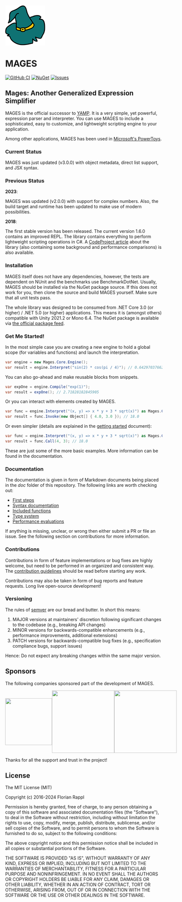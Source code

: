 ![MAGES Logo](./logo.png)

# MAGES

[![GitHub CI](https://github.com/FlorianRappl/Mages/actions/workflows/ci.yml/badge.svg)](https://github.com/FlorianRappl/Mages/actions/workflows/ci.yml) [![NuGet](https://img.shields.io/nuget/v/MAGES.svg?style=flat-square)](https://www.nuget.org/packages/Mages/) [![Issues](https://img.shields.io/github/issues/FlorianRappl/MAGES.svg?style=flat-square)](https://github.com/FlorianRappl/Mages/issues)

## Mages: Another Generalized Expression Simplifier

MAGES is the official successor to [YAMP](https://github.com/FlorianRappl/YAMP). It is a very simple, yet powerful, expression parser and interpreter. You can use MAGES to include a sophisticated, easy to customize, and lightweight scripting engine to your application.

Among other applications, MAGES has been used in [Microsoft's PowerToys](https://github.com/microsoft/PowerToys).

### Current Status

MAGES was just updated (v3.0.0) with object metadata, direct list support, and JSX syntax.

### Previous Status

**2023**:

MAGES was updated (v2.0.0) with support for complex numbers. Also, the build target and runtime has been updated to make use of modern possibilities.

**2018**:

The first stable version has been released. The current version 1.6.0 contains an improved REPL. The library contains everything to perform lightweight scripting operations in C#. A [CodeProject article](http://www.codeproject.com/Articles/1108939/MAGES-Ultimate-Scripting-for-NET) about the library (also containing some background and performance comparisons) is also available.

### Installation

MAGES itself does not have any dependencies, however, the tests are dependent on NUnit and the benchmarks use BenchmarkDotNet. Usually, MAGES should be installed via the NuGet package source. If this does not work for you, then clone the source and build MAGES yourself. Make sure that all unit tests pass.

The whole library was designed to be consumed from .NET Core 3.0 (or higher) / .NET 5.0 (or higher) applications. This means it is (amongst others) compatible with Unity 2021.2 or Mono 6.4. The NuGet package is available via [the official package feed](https://www.nuget.org/packages/MAGES).

### Get Me Started!

In the most simple case you are creating a new engine to hold a global scope (for variables and functions) and launch the interpretation.

```cs
var engine = new Mages.Core.Engine();
var result = engine.Interpret("sin(2) * cos(pi / 4)"); // 0.642970376623918
```

You can also go-ahead and make reusable blocks from snippets.

```cs
var expOne = engine.Compile("exp(1)");
var result = expOne(); // 2.71828182845905
```

Or you can interact with elements created by MAGES.

```cs
var func = engine.Interpret("(x, y) => x * y + 3 * sqrt(x)") as Mages.Core.Function;
var result = func.Invoke(new Object[] { 4.0, 3.0 }); // 18.0
```

Or even simpler (details are explained in the [getting started](doc/first-steps.md) document):

```cs
var func = engine.Interpret("(x, y) => x * y + 3 * sqrt(x)") as Mages.Core.Function;
var result = func.Call(4, 3); // 18.0
```

These are just some of the more basic examples. More information can be found in the documentation.

### Documentation

The documentation is given in form of Markdown documents being placed in the *doc* folder of this repository. The following links are worth checking out:

* [First steps](doc/first-steps.md)
* [Syntax documentation](doc/syntax.md)
* [Included functions](doc/functions.md)
* [Type system](doc/types.md)
* [Performance evaluations](doc/performance.md)

If anything is missing, unclear, or wrong then either submit a PR or file an issue. See the following section on contributions for more information.

### Contributions

Contributions in form of feature implementations or bug fixes are highly welcome, but need to be performed in an organized and consistent way. The [contribution guidelines](doc/contributing.md) should be read before starting any work.

Contributions may also be taken in form of bug reports and feature requests. Long live open-source development!

### Versioning

The rules of [semver](http://semver.org/) are our bread and butter. In short this means:

1. MAJOR versions at maintainers' discretion following significant changes to the codebase (e.g., breaking API changes)
2. MINOR versions for backwards-compatible enhancements (e.g., performance improvements, additional extensions)
3. PATCH versions for backwards-compatible bug fixes (e.g., specification compliance bugs, support issues)

Hence: Do not expect any breaking changes within the same major version.

## Sponsors

The following companies sponsored part of the development of MAGES.

<div style="display:flex;justify-content:space-evenly;align-items:center">
    <img width="150" height="150" src="https://raw.githubusercontent.com/polytroper/polytroper.github.io/master/favicon.png">
    <img width="200" height="200" src="https://smapiot.com/smapiot_green.03d1162a.svg">
    <img width="200" height="200" src="https://www.omicron-lab.com/fileadmin/website/images/OMICRON-LAB.svg">
</div>

Thanks for all the support and trust in the project!

## License

The MIT License (MIT)

Copyright (c) 2016-2024 Florian Rappl

Permission is hereby granted, free of charge, to any person obtaining a copy of this software and associated documentation files (the "Software"), to deal in the Software without restriction, including without limitation the rights to use, copy, modify, merge, publish, distribute, sublicense, and/or sell copies of the Software, and to permit persons to whom the Software is furnished to do so, subject to the following conditions:

The above copyright notice and this permission notice shall be included in all copies or substantial portions of the Software.

THE SOFTWARE IS PROVIDED "AS IS", WITHOUT WARRANTY OF ANY KIND, EXPRESS OR IMPLIED, INCLUDING BUT NOT LIMITED TO THE WARRANTIES OF MERCHANTABILITY, FITNESS FOR A PARTICULAR PURPOSE AND NONINFRINGEMENT. IN NO EVENT SHALL THE AUTHORS OR COPYRIGHT HOLDERS BE LIABLE FOR ANY CLAIM, DAMAGES OR OTHER LIABILITY, WHETHER IN AN ACTION OF CONTRACT, TORT OR OTHERWISE, ARISING FROM, OUT OF OR IN CONNECTION WITH THE SOFTWARE OR THE USE OR OTHER DEALINGS IN THE SOFTWARE.
